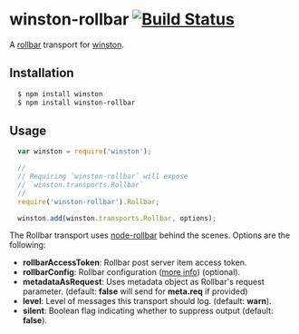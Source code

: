 # winston-rollbar [![Build Status](https://secure.travis-ci.org/Ideame/winston-rollbar.png)](http://travis-ci.org/Ideame/winston-rollbar)

A [rollbar][1] transport for [winston][0].

## Installation

``` sh
  $ npm install winston
  $ npm install winston-rollbar
```

## Usage
``` js
  var winston = require('winston');

  //
  // Requiring `winston-rollbar` will expose
  // `winston.transports.Rollbar`
  //
  require('winston-rollbar').Rollbar;

  winston.add(winston.transports.Rollbar, options);
```

The Rollbar transport uses [node-rollbar](https://github.com/rollbar/node_rollbar) behind the scenes.  Options are the following:

* **rollbarAccessToken**:   Rollbar post server item access token.
* **rollbarConfig**:        Rollbar configuration ([more info](https://rollbar.com/docs/project/2757/items_node/)) (optional).
* **metadataAsRequest**:    Uses metadata object as Rollbar's request parameter. (default: **false** will send for **meta.req** if provided)
* **level**:                Level of messages this transport should log. (default: **warn**).
* **silent**:               Boolean flag indicating whether to suppress output (default: **false**).

[0]: https://github.com/flatiron/winston
[1]: https://rollbar.com
[2]: https://github.com/rollbar/node_rollbar